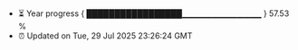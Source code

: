 - ⏳ Year progress { █████████████████▁▁▁▁▁▁▁▁▁▁▁▁▁ } 57.53 %
- ⏰ Updated on Tue, 29 Jul 2025 23:26:24 GMT

